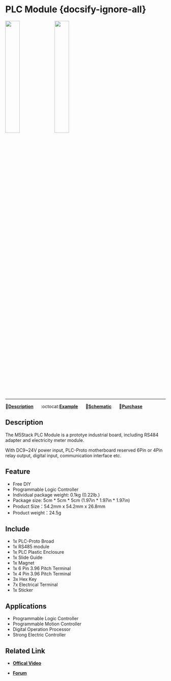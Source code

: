 # PLC Module {docsify-ignore-all}

<img src="assets/img/product_pics/module/module_plc_01.png" width="30%" height="30%"> <img src="assets/img/product_pics/module/module_plc_02.png" width="30%" height="30%">

***

:memo:**[Description](#Description)**&nbsp;&nbsp;&nbsp;&nbsp;&nbsp;&nbsp;:octocat:**[Example](#Example)**&nbsp;&nbsp;&nbsp;&nbsp;&nbsp;&nbsp;:electric_plug:**[Schematic](#Schematic)**&nbsp;&nbsp;&nbsp;&nbsp;&nbsp;&nbsp;🛒**[Purchase](https://www.aliexpress.com/store/product/M5Stack-PLC-Proto-Industrial-Board-Module-Contains-RS485-ACS712-5B-Programmable-Logic-Controller-Relay-with-Magnet/3226069_32874916056.html?spm=2114.12010615.8148356.2.4c5b68a1WZ8sjd)**

## Description

The M5Stack PLC Module is a prototye industrial board, including RS484
adapter and electricity meter module.

With DC9~24V power input, PLC-Proto motherboard reserved 6Pin or 4Pin
relay output, digital input, communication interface etc.

## Feature

-  Free DIY
-  Programmable Logic Controller
-  Individual package weight: 0.1kg (0.22lb.)
-  Package size: 5cm \* 5cm \* 5cm (1.97in \* 1.97in \* 1.97in)
-  Product Size：54.2mm x 54.2mm x 26.8mm
-  Product weight：24.5g

## Include

-  1x PLC-Proto Broad
-  1x RS485 module
-  1x PLC Plastic Enclosure
-  1x Slide Guide
-  1x Magnet
-  1x 6 Pin 3.96 Pitch Terminal
-  1x 4 Pin 3.96 Pitch Terminal
-  3x Hex Key
-  7x Electrical Terminal
-  1x Sticker

## Applications

-  Programmable Logic Controller
-  Programmable Motion Controller
-  Digital Operation Processor
-  Strong Electric Controller

## Related Link

- **[Offical Video](https://www.youtube.com/channel/UCozgFVglWYQXbvTmGyS739w)**

- **[Forum](http://forum.m5stack.com/)**
